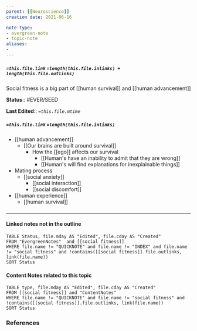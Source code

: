 ```yaml
---
parent: [[Neuroscience]]
creation date: 2021-06-16

note-type: 
- evergreen-note
- topic-note
aliases:
- 
---
```

 
##### `=this.file.link` `=length(this.file.inlinks) + length(this.file.outlinks)`

Social fitness is a big part of [[human survival]] and [[human advancement]]

**Status**:: #EVER/SEED

**Last Edited**:: *`=this.file.mtime`*
##### `=this.file.link` `=length(this.file.inlinks)` 
- [[human advancement]]
	- [[Our brains are built around survival]]
		- How the [[ego]] affects our survival
			- [[Human's have an inability to admit that they are wrong]]
			- [[Human's will find explanations for inexplainable things]]
- Mating process
	- [[social anxiety]]
		- [[social interaction]]
		- [[social discomfort]]
- [[human experience]]
	- [[human survival]]

### <hr class="dataviews"/>

#### Linked notes not in the outline
```dataview
TABLE Status, file.mday AS "Edited", file.cday AS "Created"
FROM "EvergreenNotes"  and [[social fitness]]
WHERE file.name != "QUICKNOTE" and file.name != "INDEX" and file.name != "social fitness" and !contains([[social fitness]].file.outlinks, link(file.name))
SORT Status
```

#### Content Notes related to this topic
```dataview
TABLE type, file.mday AS "Edited", file.cday AS "Created"
FROM [[social fitness]] and "ContentNotes"
WHERE file.name != "QUICKNOTE" and file.name != "social fitness" and !contains([[social fitness]].file.outlinks, link(file.name))
SORT Status
```

### References